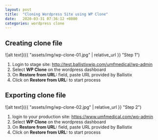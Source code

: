 ```yaml
---
layout: post
title:  "Cloning Wordpress Site using WP Clone"
date:   2020-03-31 07:36:12 +0800
categories: wordpress clone
---
```

 
 ## Creating clone file
 
 ![alt text]({{ "assets/img/wp-clone-01.jpg" | relative_url }} "Step 1")
 
 1. Login to stage site: http://test.ballistixwip.com/umfmedical/wp-admin
 1. Select **WP Clone** on the wordpress dashboard
 1. On **Restore from URL:** field, paste URL provided by Ballistix
 1. Click on **Restore from URL:** to start process
 
 ## Exporting clone file
 
 ![alt text]({{ "assets/img/wp-clone-02.jpg" | relative_url }} "Step 2")
 
 1. login to your production site: https://www.umfmedical.com/wp-admin
 1. Select **WP Clone** on the wordpress dashboard
 1. On **Restore from URL:** field, paste URL provided by Ballistix
 1. Click on **Restore from URL:** to start process
